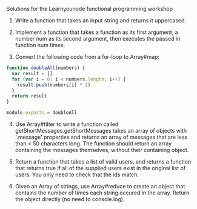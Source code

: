 Solutions for the Learnyounode functional programming workshop

1. Write a function that takes an input string and returns it uppercased.

2. Implement a function that takes a function as its first argument, a number num as its second argument, then executes the passed in function num times.

3. Convert the following code from a for-loop to Array#map:
```javascript
function doubleAll(numbers) {
  var result = []
  for (var i = 0; i < numbers.length; i++) {
    result.push(numbers[i] * 2)
  }
  return result
}

module.exports = doubleAll
```

4. Use Array#filter to write a function called getShortMessages.getShortMessages takes an array of objects with '.message' properties and returns an array of messages that are less than < 50 characters long.
The function should return an array containing the messages themselves, without their containing object.

5. Return a function that takes a list of valid users, and returns a function that returns true if all of the supplied users exist in the original list of users.
You only need to check that the ids match.

6. Given an Array of strings, use Array#reduce to create an object that contains the number of times each string occured in the array. Return the object directly (no need to console.log).

